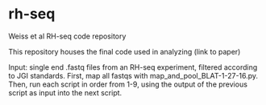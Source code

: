 # rh-seq
Weiss et al RH-seq code repository


This repository houses the final code used in analyzing (link to paper)

Input: single end .fastq files from an RH-seq experiment, filtered according to JGI standards.
First, map all fastqs with map_and_pool_BLAT-1-27-16.py.
Then, run each script in order from 1-9, using the output of the previous script as input into the next script.


